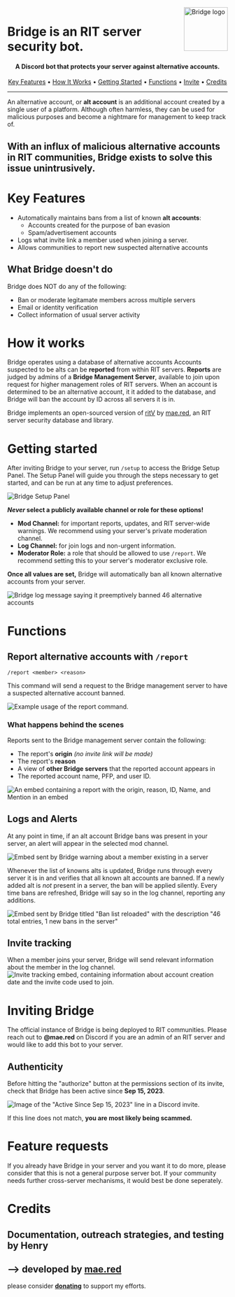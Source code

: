 
<img src="https://cdn.discordapp.com/attachments/1107483500384358510/1183677789166125076/logo-transparent.png" alt="Bridge logo" title="Bridge" align="right" height="100vh" />

# __Bridge__ is an RIT server security bot.
<h4 align="center">A Discord bot that protects your server against alternative accounts.</h4>
<p align="center">
  <a href="#what-it-does">Key Features</a> •
  <a href="#how-it-works">How It Works</a> •
  <a href="#getting-started">Getting Started</a> •
  <a href="#functions">Functions</a> •
  <a href="##authenticity">Invite</a> •
  <a href="#credits">Credits</a>
</p>

---


An alternative account, or **alt account** is an additional account created by a single user of a platform. Although often harmless, they can be used for malicious purposes and become a nightmare for management to keep track of. 

With an influx of malicious alternative accounts in RIT communities, **Bridge** exists to solve this issue unintrusively.
---
# Key Features
- Automatically maintains bans from a list of known **alt accounts**:
  - Accounts created for the purpose of ban evasion
  - Spam/advertisement accounts
- Logs what invite link a member used when joining a server.
- Allows communities to report new suspected alternative accounts
## What Bridge __doesn't__ do
Bridge does NOT do any of the following:
- Ban or moderate legitamate members across multiple servers
- Email or identity verification
- Collect information of usual server activity

# How it works
Bridge operates using a database of alternative accounts Accounts suspected to be alts can be **reported** from within RIT servers. **Reports** are judged by admins of a **Bridge Management Server**, available to join upon request for higher management roles of RIT servers. When an account is determined to be an alternative account, it it added to the database, and Bridge will ban the account by ID across all servers it is in.

Bridge implements an open-sourced version of [ritV](https://github.com/mae-su/ritV/) by [mae.red](https://mae.red), an RIT server security database and library.

# Getting started
After inviting Bridge to your server, run `/setup` to access the Bridge Setup Panel. The Setup Panel will guide you through the steps necessary to get started, and can be run at any time to adjust preferences.

![Bridge Setup Panel](https://cdn.discordapp.com/attachments/1107483500384358510/1183138527463084072/image.png)

***Never* select a publicly available channel or role for these options!**
- **Mod Channel:** for important reports, updates, and RIT server-wide warnings. We recommend using your server's private moderation channel.
- **Log Channel:** for join logs and non-urgent information.
- **Moderator Role:** a role that should be allowed to use `/report`. We recommend setting this to your server's moderator exclusive role.

**Once all values are set,** Bridge will automatically ban all known alternative accounts from your server.

![Bridge log message saying it preemptively banned 46 alternative accounts](https://cdn.discordapp.com/attachments/1107483500384358510/1181467148477005874/image.png)
# Functions
## Report alternative accounts with `/report`

`/report <member> <reason>`

This command will send a request to the Bridge management server to have a suspected alternative account banned.

![Example usage of the report command.](https://cdn.discordapp.com/attachments/1107483500384358510/1183139475145105519/image.png)

### What happens behind the scenes
Reports sent to the Bridge management server contain the following:
- The report's **origin** *(no invite link will be made)*
- The report's **reason**
- A view of **other Bridge servers** that the reported account appears in
- The reported account name, PFP, and user ID.

![An embed containing a report with the origin, reason, ID, Name, and Mention in an embed](https://cdn.discordapp.com/attachments/1107483500384358510/1181737219971616798/image.png)

## Logs and Alerts
At any point in time, if an alt account Bridge bans was present in your server, an alert will appear in the selected mod channel.

![Embed sent by Bridge warning about a member existing in a server](https://cdn.discordapp.com/attachments/1107483500384358510/1181496658031280179/image.png)

Whenever the list of knowns alts is updated, Bridge runs through every server it is in and verifies that all known alt accounts are banned. 
If a newly added alt is *not* present in a server, the ban will be applied silently. Every time bans are refreshed, Bridge will say so in the log channel, reporting any additions.

![Embed sent by Bridge titled "Ban list reloaded" with the description "46 total entries, 1 new bans in the server"](https://cdn.discordapp.com/attachments/1107483500384358510/1181491748652990535/image.png)

## Invite tracking
When a member joins your server, Bridge will send relevant information about the member in the log channel.
![Invite tracking embed, containing information about account creation date and the invite code used to join.](https://cdn.discordapp.com/attachments/1107483500384358510/1181502520061853776/image.png)

# Inviting Bridge
The official instance of Bridge is being deployed to RIT communities. Please reach out to **@mae.red** on Discord if you are an admin of an RIT server and would like to add this bot to your server.

## Authenticity
Before hitting the "authorize" button at the permissions section of its invite, check that Bridge has been active since **Sep 15, 2023**.

![Image of the "Active Since Sep 15, 2023" line in a Discord invite.](https://cdn.discordapp.com/attachments/1107483500384358510/1183665548249268224/image.png)

If this line does not match, **you are most likely being scammed.**
# Feature requests
If you already have Bridge in your server and you want it to do more, please consider that this is not a general purpose server bot. If your community needs further cross-server mechanisms, it would best be done seperately. 
# Credits
## Documentation, outreach strategies, and testing by Henry
## ⟶ developed by [**mae.red**](https://mae.red) 
please consider **[donating](https://www.buymeacoffee.com/maedotred)** to support my efforts.